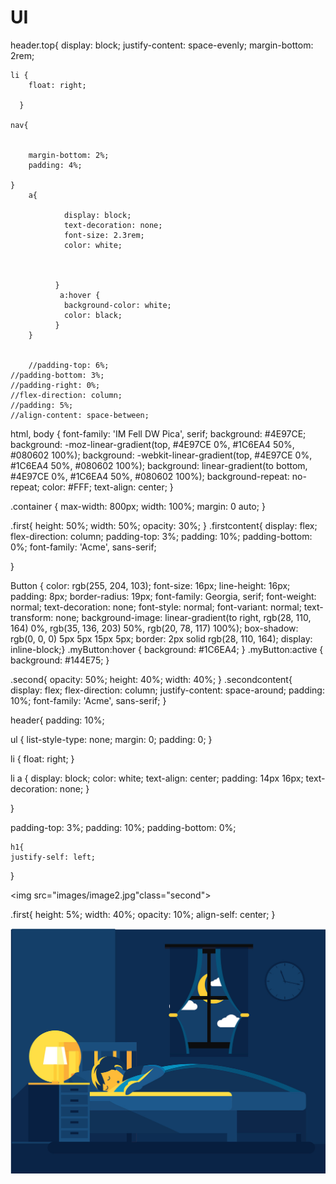 # UI



header.top{
    display: block;
    justify-content: space-evenly;
    margin-bottom: 2rem;
    
    
    li {
        float: right;

      }
    
    nav{
        
        
        margin-bottom: 2%;
        padding: 4%;
        
    }
        a{
                
                display: block;
                text-decoration: none;
                font-size: 2.3rem;
                color: white;
               
                
             
              }
               a:hover {
                background-color: white;
                color: black;
              }  
        }


        //padding-top: 6%;
    //padding-bottom: 3%;
    //padding-right: 0%;
    //flex-direction: column;
    //padding: 5%;
    //align-content: space-between;





html, body {
       font-family: 'IM Fell DW Pica', serif;
        background: #4E97CE;
        background: -moz-linear-gradient(top, #4E97CE 0%, #1C6EA4 50%, #080602 100%);
        background: -webkit-linear-gradient(top, #4E97CE 0%, #1C6EA4 50%, #080602 100%);
        background: linear-gradient(to bottom, #4E97CE 0%, #1C6EA4 50%, #080602 100%);
        background-repeat: no-repeat;
        color: #FFF;
        text-align: center;
  }





  .container {
    max-width: 800px;
    width: 100%;
    margin: 0 auto;
  }




  .first{
    height: 50%;
    width: 50%;
    opacity: 30%;
}
.firstcontent{
    display: flex;
    flex-direction: column;
    padding-top: 3%;
    padding: 10%;
    padding-bottom: 0%;
    font-family: 'Acme', sans-serif;
    
}

Button {
    color: rgb(255, 204, 103); font-size: 16px; line-height: 16px; padding: 8px; border-radius: 19px; font-family: Georgia, serif; font-weight: normal; text-decoration: none; font-style: normal; font-variant: normal; text-transform: none; background-image: linear-gradient(to right, rgb(28, 110, 164) 0%, rgb(35, 136, 203) 50%, rgb(20, 78, 117) 100%); box-shadow: rgb(0, 0, 0) 5px 5px 15px 5px; border: 2px solid rgb(28, 110, 164); display: inline-block;}
    .myButton:hover {
    background: #1C6EA4; }
    .myButton:active {
    background: #144E75; }


.second{
    opacity: 50%;
    height: 40%;
    width: 40%;
}
.secondcontent{
    display: flex;
    flex-direction: column;
    justify-content: space-around;
    padding: 10%;
    font-family: 'Acme', sans-serif;
}


header{
padding: 10%;


ul {
    list-style-type: none;
    margin: 0;
    padding: 0;
  }


li {
    float: right;
  }
  
  li a {
    display: block;
    color: white;
    text-align: center;
    padding: 14px 16px;
    text-decoration: none;
  }

}

padding-top: 3%;
    padding: 10%;
    padding-bottom: 0%;





    h1{
    justify-self: left;
   }



   <img src="images/image2.jpg"class="second">






   .first{
    height: 5%;
    width: 40%;
    opacity: 10%;
    align-self: center;
}



<img src="images/illustration.jpg" class="first">